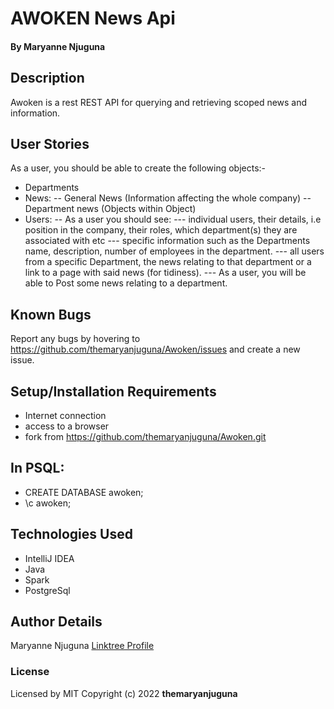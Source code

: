 # AWOKEN News Api

#### By **Maryanne Njuguna**

## Description
Awoken is a rest REST API for querying and retrieving scoped news and information.

## User Stories
As a user, you should be able to create the following objects:-
- Departments
- News:
  -- General News (Information affecting the whole company)
  -- Department news (Objects within Object)
- Users:
  -- As a user you should see:
  --- individual users, their details, i.e position in the company, their roles, which department(s) they are associated with etc
  --- specific information such as the Departments name, description, number of employees in the department.
  --- all users from a specific Department, the news relating to that department or a link to a page with said news (for tidiness).
  --- As a user, you will be able to Post some news relating to a department.

## Known Bugs
Report any bugs by hovering to https://github.com/themaryanjuguna/Awoken/issues and create a new issue.

## Setup/Installation Requirements
* Internet connection
* access to a browser
* fork from https://github.com/themaryanjuguna/Awoken.git

## In PSQL:
* CREATE DATABASE awoken;
* \c awoken;

## Technologies Used
* IntelliJ IDEA
* Java
* Spark
* PostgreSql

## Author Details
Maryanne Njuguna [Linktree Profile](https://linktr.ee/themaryanjuguna)

### License
Licensed by MIT
Copyright (c) 2022 **themaryanjuguna**